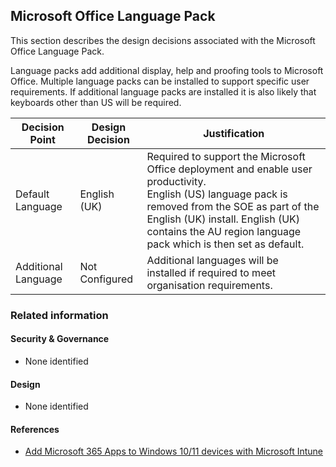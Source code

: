 Microsoft Office Language Pack
---

This section describes the design decisions associated with the Microsoft Office Language Pack.

Language packs add additional display, help and proofing tools to Microsoft Office. Multiple language packs can be installed to support specific user requirements. If additional language packs are installed it is also likely that keyboards other than US will be required.


| Decision Point      | Design Decision           | Justification                                                                                                                                                                                                                                               |
|---------------------|---------------------------|-------------------------------------------------------------------------------------------------------------------------------------------------------------------------------------------------------------------------------------------------------------|
| Default Language    | English (UK)  | Required to support the Microsoft Office deployment and enable user productivity.<br>English (US) language pack is removed from the SOE as part of the English (UK) install. English (UK) contains the AU region language pack which is then set as default. |
| Additional Language | Not Configured            | Additional languages will be installed if required to meet organisation requirements.                                                                                                                                                                       |


### Related information

#### Security & Governance

* None identified

#### Design

* None identified

#### References

* [Add Microsoft 365 Apps to Windows 10/11 devices with Microsoft Intune](https://learn.microsoft.com/mem/intune/apps/apps-add-office365)

